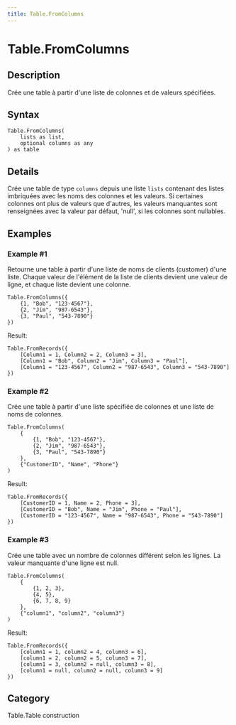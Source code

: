 ```yaml
---
title: Table.FromColumns
---
```


# Table.FromColumns


## Description

Crée une table à partir d&#39;une liste de colonnes et de valeurs spécifiées.


## Syntax

```powerquery
Table.FromColumns(
    lists as list,
    optional columns as any
) as table
```


## Details

Crée une table de type <code>columns</code> depuis une liste <code>lists</code> contenant des listes imbriquées avec les noms des colonnes et les valeurs.    Si certaines colonnes ont plus de valeurs que d'autres, les valeurs manquantes sont renseignées avec la valeur par défaut, 'null', si les colonnes sont nullables.


## Examples

### Example #1 
Retourne une table à partir d&#39;une liste de noms de clients (customer) d&#39;une liste. Chaque valeur de l&#39;élément de la liste de clients devient une valeur de ligne, et chaque liste devient une colonne.
```powerquery
Table.FromColumns({
    {1, "Bob", "123-4567"},
    {2, "Jim", "987-6543"},
    {3, "Paul", "543-7890"}
})
```

Result: 
```powerquery
Table.FromRecords({
    [Column1 = 1, Column2 = 2, Column3 = 3],
    [Column1 = "Bob", Column2 = "Jim", Column3 = "Paul"],
    [Column1 = "123-4567", Column2 = "987-6543", Column3 = "543-7890"]
})
```


### Example #2 
Crée une table à partir d&#39;une liste spécifiée de colonnes et une liste de noms de colonnes.
```powerquery
Table.FromColumns(
    {
        {1, "Bob", "123-4567"},
        {2, "Jim", "987-6543"},
        {3, "Paul", "543-7890"}
    },
    {"CustomerID", "Name", "Phone"}
)
```

Result: 
```powerquery
Table.FromRecords({
    [CustomerID = 1, Name = 2, Phone = 3],
    [CustomerID = "Bob", Name = "Jim", Phone = "Paul"],
    [CustomerID = "123-4567", Name = "987-6543", Phone = "543-7890"]
})
```


### Example #3 
Crée une table avec un nombre de colonnes différent selon les lignes. La valeur manquante d&#39;une ligne est null.
```powerquery
Table.FromColumns(
    {
        {1, 2, 3},
        {4, 5},
        {6, 7, 8, 9}
    },
    {"column1", "column2", "column3"}
)
```

Result: 
```powerquery
Table.FromRecords({
    [column1 = 1, column2 = 4, column3 = 6],
    [column1 = 2, column2 = 5, column3 = 7],
    [column1 = 3, column2 = null, column3 = 8],
    [column1 = null, column2 = null, column3 = 9]
})
```




## Category
Table.Table construction
